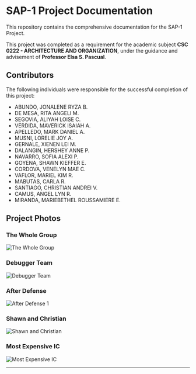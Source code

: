 # SAP-1 Project Documentation

This repository contains the comprehensive documentation for the SAP-1 Project.

This project was completed as a requirement for the academic subject **CSC 0222 - ARCHITECTURE AND ORGANIZATION**, under the guidance and advisement of **Professor Elsa S. Pascual**.

## Contributors

The following individuals were responsible for the successful completion of this project:

* ABUNDO, JONALENE RYZA B.
* DE MESA, RITA ANGELI M.
* SEGOVIA, ALIYAH LOISE C.
* VERDIDA, MAVERICK ISAIAH A.
* APELLEDO, MARK DANIEL A.
* MUSNI, LORELIE JOY A.
* GERNALE, XIENEN LEI M.
* DALANGIN, HERSHEY ANNE P.
* NAVARRO, SOFIA ALEXI P.
* GOYENA, SHAWN KIEFFER E.
* CORDOVA, VENELYN MAE C.
* VAFLOR, MARIEL KIM R.
* MABUTAS, CARLA R.
* SANTIAGO, CHRISTIAN ANDREI V.
* CAMUS, ANGEL LYN R.
* MIRANDA, MARIEBETHEL ROUSSAMIERE E.

## Project Photos

### The Whole Group
![The Whole Group](https://github.com/user-attachments/assets/2dd4ea46-be03-4095-a1c4-28cd4b5adddd)

### Debugger Team
![Debugger Team](https://github.com/user-attachments/assets/754923cf-09ae-461c-916b-23d83554e93a)

### After Defense
![After Defense 1](https://github.com/user-attachments/assets/42d62785-26fe-4063-aa13-f40b6bb5395d)

### Shawn and Christian
![Shawn and Christian](https://github.com/user-attachments/assets/8dfc298e-db8e-498a-ace2-3860d2506236)

### Most Expensive IC
![Most Expensive IC](https://github.com/user-attachments/assets/a8e9c6ce-72d9-4a72-83ad-308e1818a633)

---
